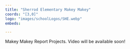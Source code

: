 ```yaml
---
title: "Sherrod Elementary Makey Makey"
coords: "[3,0]"
logo: "images/schoolLogos/SHE.webp"
embeds: 

---
```


Makey Makey Report Projects.  Video will be available soon!
